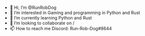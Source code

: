 - 👋 Hi, I’m @RunRobDog
- 👀 I’m interested in Gaming and programming in Python and Rust
- 🌱 I’m currently learning Python and Rust
- 💞️ I’m looking to collaborate on /
- 📫 How to reach me Discord: Run-Rob-Dog#8644

<!---
RunRobDog/RunRobDog is a ✨ special ✨ repository because its `README.md` (this file) appears on your GitHub profile.
You can click the Preview link to take a look at your changes.
--->
